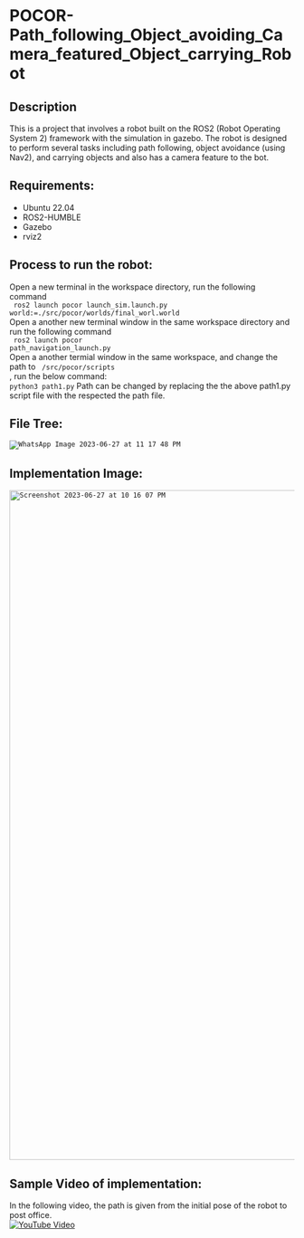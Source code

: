 # POCOR-Path_following_Object_avoiding_Camera_featured_Object_carrying_Robot

## Description
This is a project that involves a robot built on the ROS2 (Robot Operating System 2) framework with the simulation in gazebo. The robot is designed to perform several tasks including path following, object avoidance (using Nav2), and carrying objects and also has a camera feature to the bot.

## Requirements:
* Ubuntu 22.04
* ROS2-HUMBLE
* Gazebo
* rviz2

## Process to run the robot:
Open a new terminal in the workspace directory, run the following command <br>
<code> ros2 launch pocor launch_sim.launch.py world:=./src/pocor/worlds/final_worl.world</code> <br>
Open a another new terminal window in the same workspace directory and run the following command <br>
<code> ros2 launch pocor path_navigation_launch.py</code> <br>
Open a another termial window in the same workspace, and change the path to <code> /src/pocor/scripts </code>, run the below command:<br>
<code>python3 path1.py</code>
Path can be changed by replacing the the above path1.py script file with the respected the path file.

## File Tree:
<code>![WhatsApp Image 2023-06-27 at 11 17 48 PM](https://github.com/VenkataSivaManojAddala/POCOR-Path_following_Object_avoiding_Camera_featured_Object_carrying_-Robot/assets/119154773/d853f7ef-b5b2-4a3e-97b5-26ba74e48076)
</code>

## Implementation Image:
  <code><img width="1184" alt="Screenshot 2023-06-27 at 10 16 07 PM" src="https://github.com/VenkataSivaManojAddala/POCOR-Path_following_Object_avoiding_Camera_featured_Object_carrying_-Robot/assets/119154773/83bdada8-d3ce-468f-a091-b0d397d6b8a1">
</code>

## Sample Video of implementation:
In the following video, the path is given from the initial pose of the robot to post office.<br>
[![YouTube Video](http://img.youtube.com/vi/KBPrTQj0oMI/0.jpg)](https://youtu.be/KBPrTQj0oMI)


